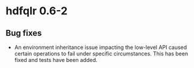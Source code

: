 # hdfqlr 0.6-2

## Bug fixes

- An environment inheritance issue impacting the low-level API caused
  certain operations to fail under specific circumstances. This has
  been fixed and tests have been added.
